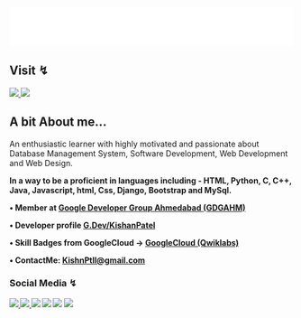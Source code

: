 <div align="center">
    <img src="back.svg"  alt="css-in-readme">
</div>

## Visit ↯ 
  <div>
    <a href="https://thegoodquotess.blogspot.com"> <img src="blog.jpeg" width="210"> </a>
    <a href="https://sptfy.com/thegoodmusic"> <img src="spotify.jpeg" width="210"></a>
  </div>
    
## A bit About me…
    
  <p> An enthusiastic learner with highly motivated and passionate about Database Management System, Software Development, Web Development and Web Design.
  </p>
  <p><b> In a way to be a proficient in languages including - HTML, Python, C, C++, Java, Javascript, html, Css, Django, Bootstrap and MySql.
  </p>
  <p><b>• Member at <a href="https://gdg.community.dev/gdg-ahmedabad/">Google Developer Group Ahmedabad (GDGAHM)  </a> 
  </p>
  <p><b>• Developer profile <a href="https://g.dev/KishanPatel/"> G.Dev/KishanPatel  </a>
  </p>
  <p>• Skill Badges from GoogleCloud ->  <a href="https://www.qwiklabs.com/public_profiles/2bfcdd5f-2c49-4f39-897b-95f4e1828c7c">  GoogleCloud (Qwiklabs) </a>
  </p>
  <p><b>• ContactMe: <a href="mailto:kishnptll@gmail.com">KishnPtll@gmail.com </a>
  </p>
    
### Social Media ↯
<div>    
  <a href="https://qwiklabs.com/public_profiles/2bfcdd5f-2c49-4f39-897b-95f4e1828c7c">  <img src="qwiklabs.png" width="48"> </a>
  <a href="https://linkedin.com/in/kishnptll/"> <img src="linkedin.png" width="48">  </a>  
  <a href="https://instagram.com/kishnptll"> <img src="instagram-logo.png" width="48"></a>  
  <a href="https://twitter.com/kishnptll"> <img src="twitter.png" width="48"></a> 
  <a href="https://www.snapchat.com/add/kishan8022"> <img src="snapchat-logo.png" width="48"></a> 
  <a href="https://facebook.com/kishnptll"> <img src="facebook.png" width="48"> </a> 		    
</div>

